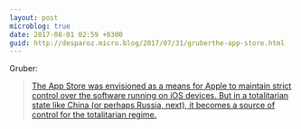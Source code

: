 ```yaml
---
layout: post
microblog: true
date: 2017-08-01 02:59 +0300
guid: http://desparoz.micro.blog/2017/07/31/gruberthe-app-store.html
---
```

Gruber:

>[The App Store was envisioned as a means for Apple to maintain strict control over the software running on iOS devices. But in a totalitarian state like China (or perhaps Russia, next), it becomes a source of control for the totalitarian regime.](https://daringfireball.net/2017/07/apple_china_vpn_apps)
